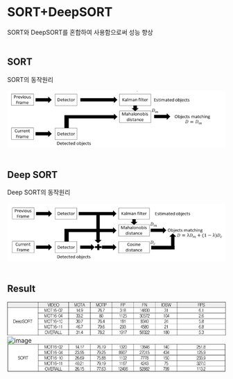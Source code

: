 # SORT+DeepSORT
SORT와 DeepSORT를 혼합하여 사용함으로써 성능 향상 
<br><br>

## SORT
SORT의 동작원리
<br><br>
![image](./image/sort.png)
<br><br>

## Deep SORT
Deep SORT의 동작원리
<br><br>
![image](./image/deepsort.png)
<br><br>

## Result
![image](./image/deepsort_result.png)
![image](./image/deepsort_sort_result.png)
![image](./image/sort_result.png)
